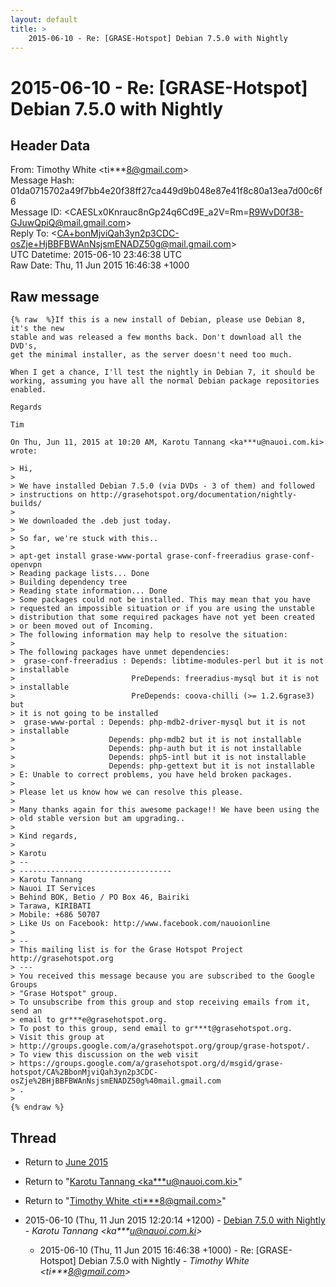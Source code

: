 ```yaml
---
layout: default
title: >
    2015-06-10 - Re: [GRASE-Hotspot] Debian 7.5.0 with Nightly
---
```


# 2015-06-10 - Re: [GRASE-Hotspot] Debian 7.5.0 with Nightly

## Header Data

From: Timothy White \<ti***8@gmail.com\><br>
Message Hash: 01da0715702a49f7bb4e20f38ff27ca449d9b048e87e41f8c80a13ea7d00c6f6<br>
Message ID: \<CAESLx0Knrauc8nGp24q6Cd9E_a2V=Rm=R9WvD0f38-GJuwQpiQ@mail.gmail.com\><br>
Reply To: \<CA+bonMjviQah3yn2p3CDC-osZje+HjBBFBWAnNsjsmENADZ50g@mail.gmail.com\><br>
UTC Datetime: 2015-06-10 23:46:38 UTC<br>
Raw Date: Thu, 11 Jun 2015 16:46:38 +1000<br>

## Raw message

```
{% raw  %}If this is a new install of Debian, please use Debian 8, it's the new
stable and was released a few months back. Don't download all the DVD's,
get the minimal installer, as the server doesn't need too much.

When I get a chance, I'll test the nightly in Debian 7, it should be
working, assuming you have all the normal Debian package repositories
enabled.

Regards

Tim

On Thu, Jun 11, 2015 at 10:20 AM, Karotu Tannang <ka***u@nauoi.com.ki>
wrote:

> Hi,
>
> We have installed Debian 7.5.0 (via DVDs - 3 of them) and followed
> instructions on http://grasehotspot.org/documentation/nightly-builds/
>
> We downloaded the .deb just today.
>
> So far, we're stuck with this..
>
> apt-get install grase-www-portal grase-conf-freeradius grase-conf-openvpn
> Reading package lists... Done
> Building dependency tree
> Reading state information... Done
> Some packages could not be installed. This may mean that you have
> requested an impossible situation or if you are using the unstable
> distribution that some required packages have not yet been created
> or been moved out of Incoming.
> The following information may help to resolve the situation:
>
> The following packages have unmet dependencies:
>  grase-conf-freeradius : Depends: libtime-modules-perl but it is not
> installable
>                          PreDepends: freeradius-mysql but it is not
> installable
>                          PreDepends: coova-chilli (>= 1.2.6grase3) but
> it is not going to be installed
>  grase-www-portal : Depends: php-mdb2-driver-mysql but it is not
> installable
>                     Depends: php-mdb2 but it is not installable
>                     Depends: php-auth but it is not installable
>                     Depends: php5-intl but it is not installable
>                     Depends: php-gettext but it is not installable
> E: Unable to correct problems, you have held broken packages.
>
> Please let us know how we can resolve this please.
>
> Many thanks again for this awesome package!! We have been using the
> old stable version but am upgrading..
>
> Kind regards,
>
> Karotu
> --
> ----------------------------------
> Karotu Tannang
> Nauoi IT Services
> Behind BOK, Betio / PO Box 46, Bairiki
> Tarawa, KIRIBATI
> Mobile: +686 50707
> Like Us on Facebook: http://www.facebook.com/nauoionline
>
> --
> This mailing list is for the Grase Hotspot Project http://grasehotspot.org
> ---
> You received this message because you are subscribed to the Google Groups
> "Grase Hotspot" group.
> To unsubscribe from this group and stop receiving emails from it, send an
> email to gr***e@grasehotspot.org.
> To post to this group, send email to gr***t@grasehotspot.org.
> Visit this group at
> http://groups.google.com/a/grasehotspot.org/group/grase-hotspot/.
> To view this discussion on the web visit
> https://groups.google.com/a/grasehotspot.org/d/msgid/grase-hotspot/CA%2BbonMjviQah3yn2p3CDC-osZje%2BHjBBFBWAnNsjsmENADZ50g%40mail.gmail.com
> .
>
{% endraw %}
```

## Thread

+ Return to [June 2015](/archive/2015/06)

+ Return to "[Karotu Tannang <ka***u<span>@</span>nauoi.com.ki>](/authors/ka___u_at_nauoi_com_ki)"
+ Return to "[Timothy White <ti***8<span>@</span>gmail.com>](/authors/ti___8_at_gmail_com)"

+ 2015-06-10 (Thu, 11 Jun 2015 12:20:14 +1200) - [Debian 7.5.0 with Nightly](/archive/2015/06/b734ae92c96bd31c431bb23950e2670d52f9df2b316e2a24520869d31687852f) - _Karotu Tannang \<ka***u@nauoi.com.ki\>_
  + 2015-06-10 (Thu, 11 Jun 2015 16:46:38 +1000) - Re: [GRASE-Hotspot] Debian 7.5.0 with Nightly - _Timothy White \<ti***8@gmail.com\>_

